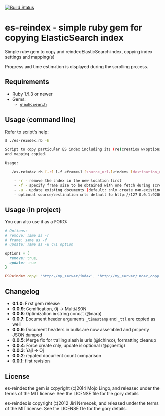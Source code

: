 [![Build Status](https://travis-ci.org/mojolingo/es-reindex.svg)](https://travis-ci.org/mojolingo/es-reindex)

# es-reindex - simple ruby gem for copying ElasticSearch index

Simple ruby gem to copy and reindex ElasticSearch index,
copying index settings and mapping(s).

Progress and time estimation is displayed during the scrolling process.

## Requirements

- Ruby 1.9.3 or newer
- Gems:
  - [elasticsearch](https://github.com/elasticsearch/elasticsearch-ruby)

## Usage (command line)

Refer to script's help:

```bash
$ ./es-reindex.rb -h

Script to copy particular ES index including its (re)creation w/options set
and mapping copied.

Usage:

  ./es-reindex.rb [-r] [-f <frame>] [source_url/]<index> [destination_url/]<index>

    - -r - remove the index in the new location first
    - -f - specify frame size to be obtained with one fetch during scrolling
    - -u - update existing documents (default: only create non-existing)
    - optional source/destination urls default to http://127.0.0.1:9200
```

## Usage (in project)

You can also use it as a PORO:

```ruby
# Options:
# remove: same as -r
# frame: same as -f
# update: same as -u cli option

options = {
  remove: true,
  update: true
}

ESReindex.copy! 'http://my_server/index', 'http://my_server/index_copy', options
```

## Changelog

+ __0.1.0__: First gem release
+ __0.0.9__: Gemification, Oj -> MultiJSON
+ __0.0.8__: Optimization in string concat (@nara)
+ __0.0.7__: Document header arguments `_timestamp` and `_ttl` are copied as well
+ __0.0.6__: Document headers in bulks are now assembled and properly JSON dumped
+ __0.0.5__: Merge fix for trailing slash in urls (@ichinco), formatting cleanup
+ __0.0.4__: Force create only, update is optional (@pgaertig)
+ __0.0.3__: Yajl -> Oj
+ __0.0.2__: repated document count comparison
+ __0.0.1__: first revision

## License
es-reindex the gem is copyright (c)2014 Mojo Lingo, and released under the terms
of the MIT license. See the LICENSE file for the gory details.

es-reindex is copyright (c)2012 Jiri Nemecek, and released under the terms
of the MIT license. See the LICENSE file for the gory details.

